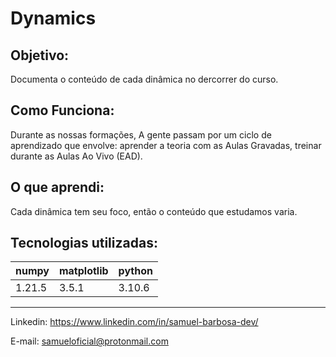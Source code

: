 # Dynamics
## Objetivo:
Documenta o conteúdo de cada dinâmica no dercorrer do curso.


## Como Funciona:
Durante as nossas formações, A gente passam por um ciclo de
aprendizado que envolve: aprender a teoria com as Aulas Gravadas,
treinar durante as Aulas Ao Vivo (EAD).


## O que aprendi:
Cada dinâmica tem seu foco, então o conteúdo que estudamos varia.


## Tecnologias utilizadas:
 numpy  | matplotlib | python
 ------ | ---------- | ---------
 1.21.5 |    3.5.1   | 3.10.6

---
Linkedin: <https://www.linkedin.com/in/samuel-barbosa-dev/> 

E-mail: <samueloficial@protonmail.com>